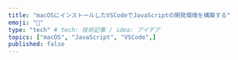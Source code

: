 ```yaml
---
title: "macOSにインストールしたVSCodeでJavaScriptの開発環境を構築する"
emoji: "👏"
type: "tech" # tech: 技術記事 / idea: アイデア
topics: ["macOS", "JavaScript", "VSCode",]
published: false
---
```


